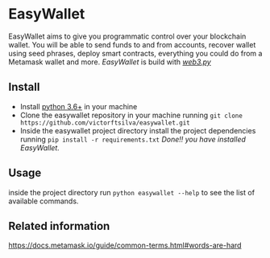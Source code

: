 # EasyWallet
EasyWallet aims to give you programmatic control over your blockchain wallet. You will be able to send funds to and from accounts, recover wallet using seed phrases, deploy smart contracts, everything you could do from a Metamask wallet and more. _EasyWallet_ is build with [*web3.py*](https://github.com/ethereum/web3.py)

## Install
+ Install [python 3.6+](https://www.python.org/) in your machine
+ Clone the easywallet repository in your machine running `git clone https://github.com/victorftsilva/easywallet.git`
+ Inside the easywallet project directory install the project dependencies running `pip install -r requirements.txt`
_Done!! you have installed EasyWallet._


## Usage
inside the project directory run `python easywallet --help` to see the list of available commands.

## Related information
https://docs.metamask.io/guide/common-terms.html#words-are-hard